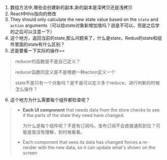 1. 数组方法中,哪些会创建新的副本,新的副本是深拷贝还是浅拷贝
2. React中this指向的修改
3. They should only calculate the new state value based on the `state` and `action` arguments（可以给state对象新增加值吗？说是不可以，但是之后学的之后可以注意一下）
4. 这个地方，返回当前的state,那么问题来了，什么是state，Redux的state和组件里面的state有什么区别？
5. 还是要看一下实际的操作==

> reducer的函数是不是自己定义？
>
> reducer函数的定义是不是根据一种action定义一个
>
> state不是只有一个对象吗？是不是可以定义多个reduce，进行判断的时候怎么操作？

6. 这个地方为什么需要每个组件都检查呢？

> - **Each UI component** that needs data from the store checks to see if the parts of the state they need have changed.
>
>   为什么是每个组件呢？不是有订阅吗，发布订阅不会直接通知到位？可能是我没有理解，到时候看看。
>
> - Each component that sees its data has changed forces a re-render with the new data, so it can update what's shown on the screen

